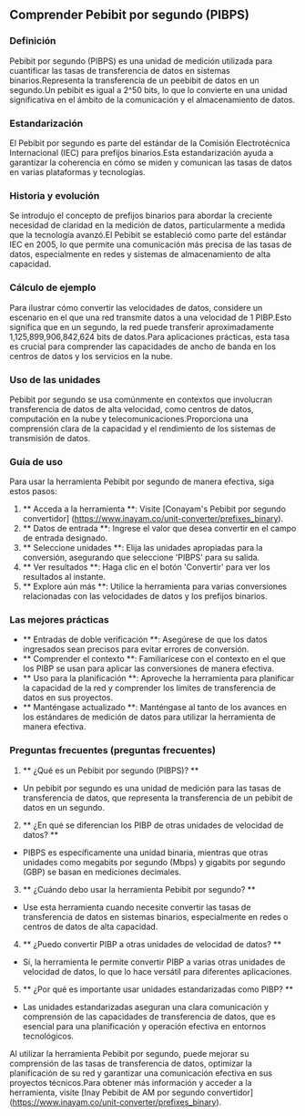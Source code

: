 ## Comprender Pebibit por segundo (PIBPS)

### Definición
Pebibit por segundo (PIBPS) es una unidad de medición utilizada para cuantificar las tasas de transferencia de datos en sistemas binarios.Representa la transferencia de un peebibit de datos en un segundo.Un pebibit es igual a 2^50 bits, lo que lo convierte en una unidad significativa en el ámbito de la comunicación y el almacenamiento de datos.

### Estandarización
El Pebibit por segundo es parte del estándar de la Comisión Electrotécnica Internacional (IEC) para prefijos binarios.Esta estandarización ayuda a garantizar la coherencia en cómo se miden y comunican las tasas de datos en varias plataformas y tecnologías.

### Historia y evolución
Se introdujo el concepto de prefijos binarios para abordar la creciente necesidad de claridad en la medición de datos, particularmente a medida que la tecnología avanzó.El Pebibit se estableció como parte del estándar IEC en 2005, lo que permite una comunicación más precisa de las tasas de datos, especialmente en redes y sistemas de almacenamiento de alta capacidad.

### Cálculo de ejemplo
Para ilustrar cómo convertir las velocidades de datos, considere un escenario en el que una red transmite datos a una velocidad de 1 PIBP.Esto significa que en un segundo, la red puede transferir aproximadamente 1,125,899,906,842,624 bits de datos.Para aplicaciones prácticas, esta tasa es crucial para comprender las capacidades de ancho de banda en los centros de datos y los servicios en la nube.

### Uso de las unidades
Pebibit por segundo se usa comúnmente en contextos que involucran transferencia de datos de alta velocidad, como centros de datos, computación en la nube y telecomunicaciones.Proporciona una comprensión clara de la capacidad y el rendimiento de los sistemas de transmisión de datos.

### Guía de uso
Para usar la herramienta Pebibit por segundo de manera efectiva, siga estos pasos:
1. ** Acceda a la herramienta **: Visite [Conayam's Pebibit por segundo convertidor] (https://www.inayam.co/unit-converter/prefixes_binary).
2. ** Datos de entrada **: Ingrese el valor que desea convertir en el campo de entrada designado.
3. ** Seleccione unidades **: Elija las unidades apropiadas para la conversión, asegurando que seleccione 'PIBPS' para su salida.
4. ** Ver resultados **: Haga clic en el botón 'Convertir' para ver los resultados al instante.
5. ** Explore aún más **: Utilice la herramienta para varias conversiones relacionadas con las velocidades de datos y los prefijos binarios.

### Las mejores prácticas
- ** Entradas de doble verificación **: Asegúrese de que los datos ingresados ​​sean precisos para evitar errores de conversión.
- ** Comprender el contexto **: Familiarícese con el contexto en el que los PIBP se usan para aplicar las conversiones de manera efectiva.
- ** Uso para la planificación **: Aproveche la herramienta para planificar la capacidad de la red y comprender los límites de transferencia de datos en sus proyectos.
- ** Manténgase actualizado **: Manténgase al tanto de los avances en los estándares de medición de datos para utilizar la herramienta de manera efectiva.

### Preguntas frecuentes (preguntas frecuentes)

1. ** ¿Qué es un Pebibit por segundo (PIBPS)? **
- Un pebibit por segundo es una unidad de medición para las tasas de transferencia de datos, que representa la transferencia de un pebibit de datos en un segundo.

2. ** ¿En qué se diferencian los PIBP de otras unidades de velocidad de datos? **
- PIBPS es específicamente una unidad binaria, mientras que otras unidades como megabits por segundo (Mbps) y gigabits por segundo (GBP) se basan en mediciones decimales.

3. ** ¿Cuándo debo usar la herramienta Pebibit por segundo? **
- Use esta herramienta cuando necesite convertir las tasas de transferencia de datos en sistemas binarios, especialmente en redes o centros de datos de alta capacidad.

4. ** ¿Puedo convertir PIBP a otras unidades de velocidad de datos? **
- Sí, la herramienta le permite convertir PIBP a varias otras unidades de velocidad de datos, lo que lo hace versátil para diferentes aplicaciones.

5. ** ¿Por qué es importante usar unidades estandarizadas como PIBP? **
- Las unidades estandarizadas aseguran una clara comunicación y comprensión de las capacidades de transferencia de datos, que es esencial para una planificación y operación efectiva en entornos tecnológicos.

Al utilizar la herramienta Pebibit por segundo, puede mejorar su comprensión de las tasas de transferencia de datos, optimizar la planificación de su red y garantizar una comunicación efectiva en sus proyectos técnicos.Para obtener más información y acceder a la herramienta, visite [Inay Pebibit de AM por segundo convertidor] (https://www.inayam.co/unit-converter/prefixes_binary).